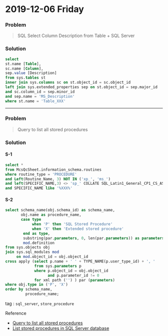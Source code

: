 # 2019-12-06 Friday

### Problem

> SQL Select Column Description from Table + SQL Server

### Solution

```sql
select 
st.name [Table],
sc.name [Column],
sep.value [Description]
from sys.tables st
inner join sys.columns sc on st.object_id = sc.object_id
left join sys.extended_properties sep on st.object_id = sep.major_id
and sc.column_id = sep.minor_id
and sep.name = 'MS_Description'
where st.name = 'Table_XXX'
```
---

### Problem 

> Query to list all stored procedures

### Solution

#### S-1

```sql
select * 
from McsQcSheet.information_schema.routines 
where routine_type = 'PROCEDURE' 
and Left(Routine_Name, 3) NOT IN ('xp_', 'ms_') 
and left(SPECIFIC_NAME,3) <> 'sp_' COLLATE SQL_Latin1_General_CP1_CS_AS
and SPECIFIC_NAME like '%XXX%'
```

#### S-2

```sql
select schema_name(obj.schema_id) as schema_name,
       obj.name as procedure_name,
       case type
            when 'P' then 'SQL Stored Procedure'
            when 'X' then 'Extended stored procedure'
        end as type,
        substring(par.parameters, 0, len(par.parameters)) as parameters,
        mod.definition
from sys.objects obj
join sys.sql_modules mod
     on mod.object_id = obj.object_id
cross apply (select p.name + ' ' + TYPE_NAME(p.user_type_id) + ', ' 
             from sys.parameters p
             where p.object_id = obj.object_id 
                   and p.parameter_id != 0 
             for xml path ('') ) par (parameters)
where obj.type in ('P', 'X')
order by schema_name,
         procedure_name;
```

tag : `sql_server`, `store_procedure`

Reference 
- [Query to list all stored procedures](https://stackoverflow.com/questions/219434/query-to-list-all-stored-procedures)
- [List stored procedures in SQL Server database ](https://dataedo.com/kb/query/sql-server/list-stored-procedures)

